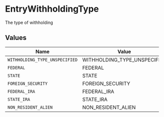 # EntryWithholdingType

The type of withholding


## Values

| Name                           | Value                          |
| ------------------------------ | ------------------------------ |
| `WITHHOLDING_TYPE_UNSPECIFIED` | WITHHOLDING_TYPE_UNSPECIFIED   |
| `FEDERAL`                      | FEDERAL                        |
| `STATE`                        | STATE                          |
| `FOREIGN_SECURITY`             | FOREIGN_SECURITY               |
| `FEDERAL_IRA`                  | FEDERAL_IRA                    |
| `STATE_IRA`                    | STATE_IRA                      |
| `NON_RESIDENT_ALIEN`           | NON_RESIDENT_ALIEN             |